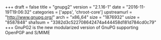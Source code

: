 +++
draft = false
title = "gnupg2"
version = "2.1.16-1"
date = "2016-11-19T19:06:32"
categories = ['apps', 'chroot-core']
upstreamurl = "http://www.gnupg.org/"
arch = "x86_64"
size = "1876932"
usize = "8587848"
sha1sum = "3382d3c522708642474a444458d181d784cd0c79"
+++
GnuPG2 is the new modularized version of GnuPG supporting OpenPGP and S/MIME